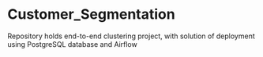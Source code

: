 # Customer_Segmentation
Repository holds end-to-end clustering project, with solution of deployment using PostgreSQL database and Airflow 
